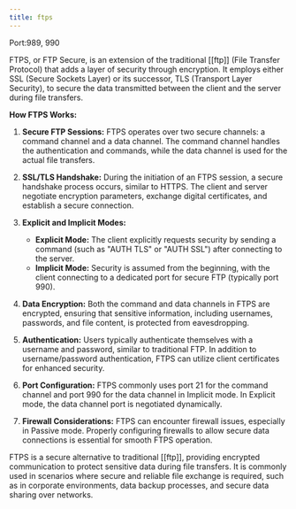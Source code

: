 ```yaml
---
title: ftps
---
```

Port:989, 990

FTPS, or FTP Secure, is an extension of the traditional [[ftp]] (File Transfer Protocol) that adds a layer of security through encryption. It employs either SSL (Secure Sockets Layer) or its successor, TLS (Transport Layer Security), to secure the data transmitted between the client and the server during file transfers.

**How FTPS Works:**

1. **Secure FTP Sessions:**
     FTPS operates over two secure channels: a command channel and a data channel. The command channel handles the authentication and commands, while the data channel is used for the actual file transfers.

2. **SSL/TLS Handshake:**
     During the initiation of an FTPS session, a secure handshake process occurs, similar to HTTPS. The client and server negotiate encryption parameters, exchange digital certificates, and establish a secure connection.

3. **Explicit and Implicit Modes:**
    - **Explicit Mode:** The client explicitly requests security by sending a command (such as "AUTH TLS" or "AUTH SSL") after connecting to the server.
    - **Implicit Mode:** Security is assumed from the beginning, with the client connecting to a dedicated port for secure FTP (typically port 990).

4. **Data Encryption:**
     Both the command and data channels in FTPS are encrypted, ensuring that sensitive information, including usernames, passwords, and file content, is protected from eavesdropping.

5. **Authentication:**
     Users typically authenticate themselves with a username and password, similar to traditional FTP. In addition to username/password authentication, FTPS can utilize client certificates for enhanced security.

6. **Port Configuration:**
     FTPS commonly uses port 21 for the command channel and port 990 for the data channel in Implicit mode. In Explicit mode, the data channel port is negotiated dynamically.

7. **Firewall Considerations:**
     FTPS can encounter firewall issues, especially in Passive mode. Properly configuring firewalls to allow secure data connections is essential for smooth FTPS operation.

FTPS is a secure alternative to traditional [[ftp]], providing encrypted communication to protect sensitive data during file transfers. It is commonly used in scenarios where secure and reliable file exchange is required, such as in corporate environments, data backup processes, and secure data sharing over networks.